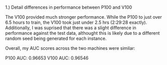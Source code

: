 1.) Detail differences in performance between P100 and V100

The V100 provided much stronger performance. While the P100 to just over 6.5 hours to train, the V100 took just under 2.5 hrs (2:29:28 exactly). Additionally, I was suprised that there was a slight difference in performance against the test data, althought this is likely due to a different random seed being generated for each instance. 

Overall, my AUC scores across the two machines were similar:

P100 AUC: 0.96653
V100 AUC: 0.96546
